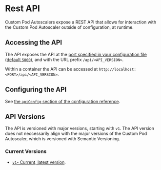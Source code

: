 # Rest API

Custom Pod Autoscalers expose a REST API that allows for interaction with the Custom Pod Autoscaler outside of configuration, at runtime.  

## Accessing the API

The API exposes the API at the [port specified in your configuration file (default `5000`)](../reference/configuration.md#apiconfig), and with the URL prefix `/api/<API_VERSION>`.  

Within a container the API can be accessed at `http://localhost:<PORT>/api/<API_VERSION>`.

## Configuring the API

See [the `apiConfig` section of the configuration reference](../reference/configuration.md#apiconfig).

## API Versions

The API is versioned with major versions, starting with `v1`. The API version does not neccessarily align with the major versions of the Custom Pod Autoscaler, which is versioned with Semantic Versioning.

### Current Versions

* [`v1`- Current, latest version](../reference/rest-api/v1.md).